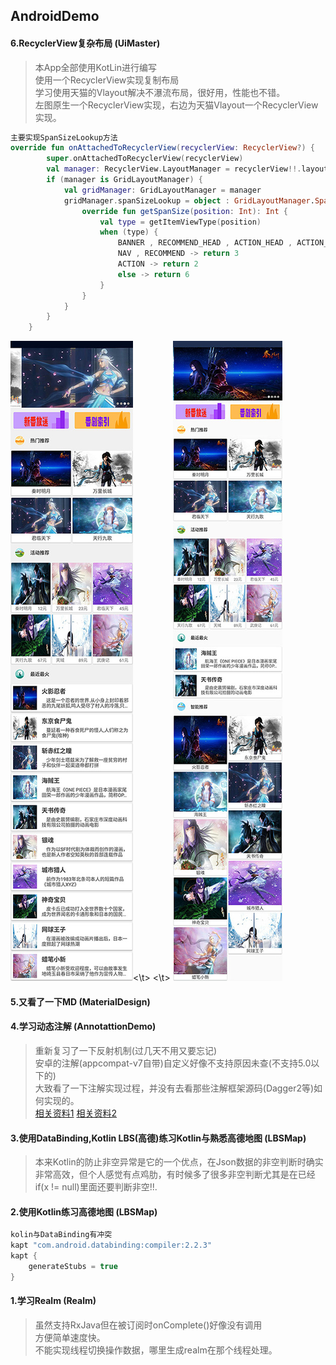 ## AndroidDemo

#### 6.RecyclerView复杂布局 (UiMaster)
> 本App全部使用KotLin进行编写<br/>
> 使用一个RecyclerView实现复制布局 <br/>
> 学习使用天猫的Vlayout解决不瀑流布局，很好用，性能也不错。 <br/>
> 左图原生一个RecyclerView实现，右边为天猫Vlayout一个RecyclerView实现。<br/>
```kotlin
主要实现SpanSizeLookup方法
override fun onAttachedToRecyclerView(recyclerView: RecyclerView?) {
        super.onAttachedToRecyclerView(recyclerView)
        val manager: RecyclerView.LayoutManager = recyclerView!!.layoutManager
        if (manager is GridLayoutManager) {
            val gridManager: GridLayoutManager = manager
            gridManager.spanSizeLookup = object : GridLayoutManager.SpanSizeLookup() {
                override fun getSpanSize(position: Int): Int {
                    val type = getItemViewType(position)
                    when (type) {
                        BANNER , RECOMMEND_HEAD , ACTION_HEAD , ACTION_HEAD , LIST_HEAD , LIST-> return 6
                        NAV , RECOMMEND -> return 3
                        ACTION -> return 2
                        else -> return 6
                    }
                }
            }
        }
    }
```

![image](https://github.com/mochixuan/170220AndroidDemo/blob/master/Android-Demo/UiMaster/img/img1.jpg)<\t> <\t>
![image](https://github.com/mochixuan/170220AndroidDemo/blob/master/Android-Demo/UiMaster/img/img2.jpg)

#### 5.又看了一下MD	(MaterialDesign)

#### 4.学习动态注解	(AnnotattionDemo)
> 重新复习了一下反射机制(过几天不用又要忘记) <br/>
> 安卓的注解(appcompat-v7自带)自定义好像不支持原因未查(不支持5.0以下的) <br/>
> 大致看了一下注解实现过程，并没有去看那些注解框架源码(Dagger2等)如何实现的。<br/>
> [相关资料1](http://blog.csdn.net/wzgiceman/article/details/53483665)	 [相关资料2](http://www.cnblogs.com/whoislcj/category/845938.html)

####  3.使用DataBinding,Kotlin LBS(高德)练习Kotlin与熟悉高德地图	(LBSMap) 
> 本来Kotlin的防止非空异常是它的一个优点，在Json数据的非空判断时确实非常高效，但个人感觉有点鸡肋，有时候多了很多非空判断尤其是在已经if(x != null)里面还要判断非空!!.

####  2.使用Kotlin练习高德地图	(LBSMap)
``` java
kolin与DataBinding有冲突  
kapt "com.android.databinding:compiler:2.2.3"
kapt {
	generateStubs = true
}
```

#### 1.学习Realm	(Realm)
> 虽然支持RxJava但在被订阅时onComplete()好像没有调用 <br/>
> 方便简单速度快。<br/>
> 不能实现线程切换操作数据，哪里生成realm在那个线程处理。<br/>




